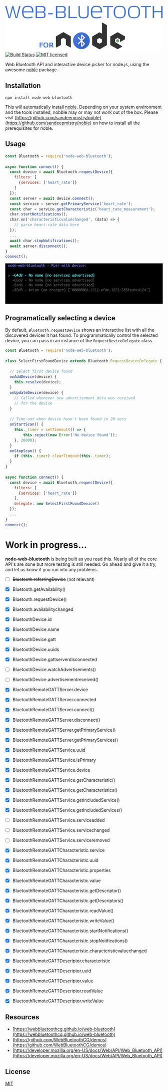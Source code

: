 ![node-web-bluetooth logo](./node-web-bluetooth.png)
[![Build Status](https://travis-ci.org/IjzerenHein/node-web-bluetooth.svg?branch=master)](https://travis-ci.org/IjzerenHein/node-web-bluetooth) [![MIT licensed](https://img.shields.io/badge/license-MIT-blue.svg)](https://raw.githubusercontent.com/IjzerenHein/node-web-bluetooth/master/LICENSE.txt)

Web Bluetooth API and interactive device picker for node.js, using the awesome [noble](https://github.com/sandeepmistry/noble) package

## Installation

	npm install node-web-bluetooth
	
This will automatically install [noble](https://github.com/sandeepmistry/noble). Depending on your system environment and the tools installed, nobble may or may not work out of the box. Please visit [https://github.com/sandeepmistry/noble](https://github.com/sandeepmistry/noble) on how to install all the prerequisites for noble.

## Usage

```js
const Bluetooth	= require('node-web-bluetooth');

async function connect() {
  const device = await Bluetooth.requestDevice({
    filters: [
      {services: ['heart_rate']}
    ]
  });
  const server = await device.connect();
  const service = server.getPrimaryService('heart_rate');
  const char = service.getCharacteristic('heart_rate_measurement');
  char.startNotifications();
  char.on('characteristicvaluechanged', (data) => {
    // parse heart-rate data here
  });
  ...
  await char.stopNotifications();
  await server.disconnect();
}
connect();
```

![node-web-bluetooth-request-device](./node-web-bluetooth-request-device.gif)

## Programatically selecting a device

By default, `Bluetooth.requestDevice` shows an interactive list
with all the discovered devices it has found. To programmatically
control the selected device, you can pass in an instance of the `RequestDeviceDelegate` class.

```js
const Bluetooth	= require('node-web-bluetooth');

class SelectFirstFoundDevice extends Bluetooth.RequestDeviceDelegate {

  // Select first device found
  onAddDevice(device) {
    this.resolve(device);
  }
  onUpdateDevice(device) {
    // Called whenever new advertisement data was received
    // for the device
  }

  // Time-out when device hasn't been found in 20 secs
  onStartScan() {
    this._timer = setTimeout(() => {
	    this.reject(new Error('No device found'));
    }, 20000);
  }
  onStopScan() {
    if (this._timer) clearTimeout(this._timer);
  }
}

async function connect() {
  const device = await Bluetooth.requestDevice({
    filters: [
      {services: ['heart_rate']}
    ],
    delegate: new SelectFirstFoundDevice()
  });
  ...
}
connect();
```

# Work in progress...
**node-web-bluetooth** is being built as you read this. Nearly all 
of the core API's are done but more testing is still needed. 
Go ahead and give it a try, and let us know if you run into any problems.

- [ ] ~~Bluetooth.referringDevice~~ (not relevant)
- [x] Bluetooth.getAvailability()
- [x] Bluetooth.requestDevice()
- [x] Bluetooth.availabilitychanged
- [x] BluetoothDevice.id
- [x] BluetoothDevice.name
- [x] BluetoothDevice.gatt
- [x] BluetoothDevice.uuids
- [x] BluetoothDevice.gattserverdisconnected
- [ ] BluetoothDevice.watchAdvertisements()
- [ ] BluetoothDevice.advertisementreceived()
- [x] BluetoothRemoteGATTServer.device
- [x] BluetoothRemoteGATTServer.connected
- [x] BluetoothRemoteGATTServer.connect()
- [x] BluetoothRemoteGATTServer.disconnect()
- [x] BluetoothRemoteGATTServer.getPrimaryService()
- [x] BluetoothRemoteGATTServer.getPrimaryServices()
- [x] BluetoothRemoteGATTService.uuid
- [x] BluetoothRemoteGATTService.isPrimary
- [x] BluetoothRemoteGATTService.device
- [x] BluetoothRemoteGATTService.getCharacteristic()
- [x] BluetoothRemoteGATTService.getCharacteristics()
- [x] BluetoothRemoteGATTService.getIncludedService()
- [x] BluetoothRemoteGATTService.getIncludedServices()
- [ ] BluetoothRemoteGATTService.serviceadded
- [ ] BluetoothRemoteGATTService.servicechanged
- [ ] BluetoothRemoteGATTService.serviceremoved
- [x] BluetoothRemoteGATTCharacteristic.service
- [x] BluetoothRemoteGATTCharacteristic.uuid
- [x] BluetoothRemoteGATTCharacteristic.properties
- [x] BluetoothRemoteGATTCharacteristic.value
- [x] BluetoothRemoteGATTCharacteristic.getDescriptor()
- [x] BluetoothRemoteGATTCharacteristic.getDescriptors()
- [x] BluetoothRemoteGATTCharacteristic.readValue()
- [x] BluetoothRemoteGATTCharacteristic.writeValue()
- [x] BluetoothRemoteGATTCharacteristic.startNotifications()
- [x] BluetoothRemoteGATTCharacteristic.stopNotifications()
- [x] BluetoothRemoteGATTCharacteristic.characteristicvaluechanged
- [x] BluetoothRemoteGATTDescriptor.characteristic
- [x] BluetoothRemoteGATTDescriptor.uuid
- [x] BluetoothRemoteGATTDescriptor.value
- [x] BluetoothRemoteGATTDescriptor.readValue
- [x] BluetoothRemoteGATTDescriptor.writeValue


## Resources

- [https://webbluetoothcg.github.io/web-bluetooth](https://webbluetoothcg.github.io/web-bluetooth)
- [https://github.com/WebBluetoothCG/demos](https://github.com/WebBluetoothCG/demos)
- [https://developer.mozilla.org/en-US/docs/Web/API/Web_Bluetooth_API](https://developer.mozilla.org/en-US/docs/Web/API/Web_Bluetooth_API)

## License

[MIT](./LICENSE.txt)
